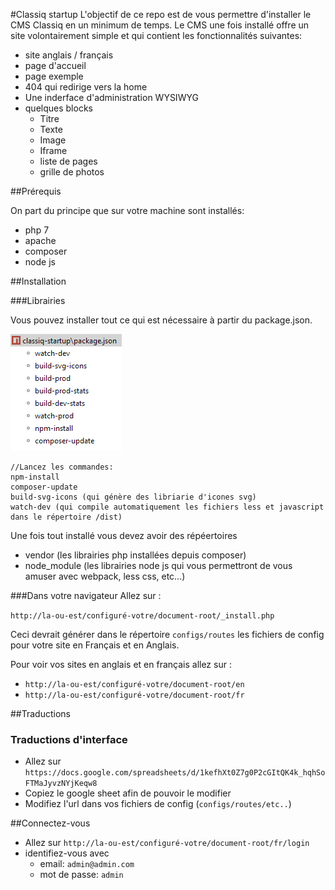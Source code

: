 #Classiq startup
L'objectif de ce repo est de vous permettre d'installer le CMS Classiq en un minimum de temps.
Le CMS une fois installé offre un site volontairement simple et qui contient les fonctionnalités suivantes:
* site anglais / français
* page d'accueil
* page exemple
* 404 qui redirige vers la home
* Une inderface d'administration WYSIWYG
* quelques blocks
    * Titre
    * Texte
    * Image
    * Iframe
    * liste de pages
    * grille de photos
    


##Prérequis

On part du principe que sur votre machine sont installés:
* php 7
* apache
* composer
* node js

##Installation

###Librairies

Vous pouvez installer tout ce qui est nécessaire à partir du package.json.

![Scripts npm](./_doc/npm-scripts.png)
```
//Lancez les commandes:
npm-install
composer-update
build-svg-icons (qui génère des libriarie d'icones svg)
watch-dev (qui compile automatiquement les fichiers less et javascript dans le répertoire /dist)
```
Une fois tout installé vous devez avoir des répéertoires
* vendor (les librairies php installées depuis composer)
* node_module (les librairies node js qui vous permettront de vous amuser avec webpack, less css, etc...)

###Dans votre navigateur
Allez sur :

`http://la-ou-est/configuré-votre/document-root/_install.php`

Ceci devrait générer dans le répertoire `configs/routes` les fichiers de config pour votre site en Français et en Anglais.

Pour voir vos sites en anglais et en français allez sur :

* `http://la-ou-est/configuré-votre/document-root/en`
* `http://la-ou-est/configuré-votre/document-root/fr`

##Traductions
### Traductions d'interface
* Allez sur `https://docs.google.com/spreadsheets/d/1kefhXt0Z7g0P2cGItQK4k_hqhSoFTMaJyvzNYjKeqw8`
* Copiez le google sheet afin de pouvoir le modifier
* Modifiez l'url dans vos fichiers de config (`configs/routes/etc..`)

##Connectez-vous
* Allez sur `http://la-ou-est/configuré-votre/document-root/fr/login`
* identifiez-vous avec 
    * email: `admin@admin.com`
    * mot de passe: `admin`
    
    









